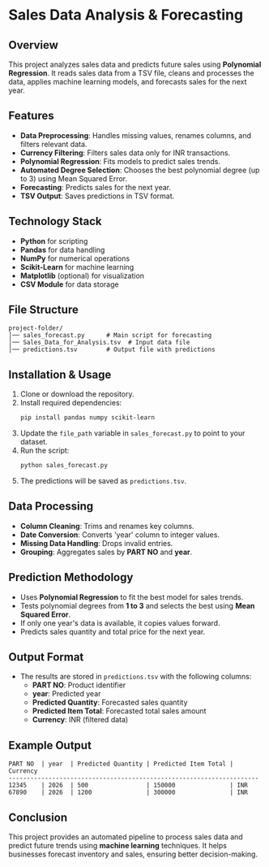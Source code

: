 # Sales Data Analysis & Forecasting

## Overview
This project analyzes sales data and predicts future sales using **Polynomial Regression**. It reads sales data from a TSV file, cleans and processes the data, applies machine learning models, and forecasts sales for the next year.

## Features
- **Data Preprocessing**: Handles missing values, renames columns, and filters relevant data.
- **Currency Filtering**: Filters sales data only for INR transactions.
- **Polynomial Regression**: Fits models to predict sales trends.
- **Automated Degree Selection**: Chooses the best polynomial degree (up to 3) using Mean Squared Error.
- **Forecasting**: Predicts sales for the next year.
- **TSV Output**: Saves predictions in TSV format.

## Technology Stack
- **Python** for scripting
- **Pandas** for data handling
- **NumPy** for numerical operations
- **Scikit-Learn** for machine learning
- **Matplotlib** (optional) for visualization
- **CSV Module** for data storage

## File Structure
```
project-folder/
│── sales_forecast.py      # Main script for forecasting
│── Sales_Data_for_Analysis.tsv  # Input data file
│── predictions.tsv        # Output file with predictions
```

## Installation & Usage
1. Clone or download the repository.
2. Install required dependencies:
   ```bash
   pip install pandas numpy scikit-learn
   ```
3. Update the `file_path` variable in `sales_forecast.py` to point to your dataset.
4. Run the script:
   ```bash
   python sales_forecast.py
   ```
5. The predictions will be saved as `predictions.tsv`.

## Data Processing
- **Column Cleaning**: Trims and renames key columns.
- **Date Conversion**: Converts 'year' column to integer values.
- **Missing Data Handling**: Drops invalid entries.
- **Grouping**: Aggregates sales by **PART NO** and **year**.

## Prediction Methodology
- Uses **Polynomial Regression** to fit the best model for sales trends.
- Tests polynomial degrees from **1 to 3** and selects the best using **Mean Squared Error**.
- If only one year's data is available, it copies values forward.
- Predicts sales quantity and total price for the next year.

## Output Format
- The results are stored in `predictions.tsv` with the following columns:
  - **PART NO**: Product identifier
  - **year**: Predicted year
  - **Predicted Quantity**: Forecasted sales quantity
  - **Predicted Item Total**: Forecasted total sales amount
  - **Currency**: INR (filtered data)

## Example Output
```
PART NO  | year  | Predicted Quantity | Predicted Item Total | Currency
---------------------------------------------------------------------
12345    | 2026  | 500                | 150000               | INR
67890    | 2026  | 1200               | 300000               | INR
```

## Conclusion
This project provides an automated pipeline to process sales data and predict future trends using **machine learning** techniques. It helps businesses forecast inventory and sales, ensuring better decision-making.

